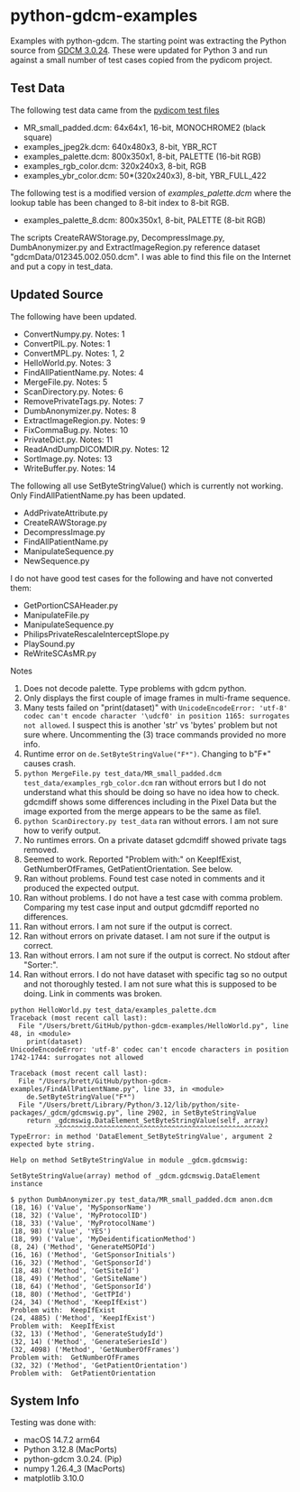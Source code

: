 # python-gdcm-examples

Examples with python-gdcm.  The starting point was extracting the Python source from [GDCM 3.0.24](https://github.com/malaterre/GDCM/tree/v3.0.24/Examples/Python).  These were updated for Python 3 and run against a
small number of test cases copied from the pydicom project.

## Test Data

The following test data came from the [pydicom test files](https://github.com/pydicom/pydicom/tree/main/src/pydicom/data/test_files)

* MR_small_padded.dcm: 64x64x1, 16-bit, MONOCHROME2 (black square)
* examples_jpeg2k.dcm: 640x480x3, 8-bit, YBR_RCT
* examples_palette.dcm: 800x350x1, 8-bit, PALETTE (16-bit RGB)
* examples_rgb_color.dcm: 320x240x3, 8-bit, RGB
* examples_ybr_color.dcm: 50*(320x240x3), 8-bit, YBR_FULL_422

The following test is a modified version of *examples_palette.dcm* where the lookup table
has been changed to 8-bit index to 8-bit RGB.

* examples_palette_8.dcm: 800x350x1, 8-bit, PALETTE (8-bit RGB)

The scripts CreateRAWStorage.py, DecompressImage.py, DumbAnonymizer.py and ExtractImageRegion.py
reference dataset "gdcmData/012345.002.050.dcm".  I was able to find this file on the
Internet and put a copy in test_data.

## Updated Source

The following have been updated.

* ConvertNumpy.py.  Notes: 1
* ConvertPIL.py.  Notes: 1
* ConvertMPL.py.  Notes: 1, 2
* HelloWorld.py.  Notes: 3
* FindAllPatientName.py.  Notes: 4
* MergeFile.py.  Notes: 5
* ScanDirectory.py.  Notes: 6
* RemovePrivateTags.py.  Notes: 7
* DumbAnonymizer.py.  Notes: 8
* ExtractImageRegion.py.  Notes: 9
* FixCommaBug.py.  Notes: 10
* PrivateDict.py.  Notes: 11
* ReadAndDumpDICOMDIR.py.  Notes: 12
* SortImage.py.  Notes: 13
* WriteBuffer.py.  Notes: 14

The following all use SetByteStringValue() which is currently not working.  Only FindAllPatientName.py
has been updated.

* AddPrivateAttribute.py
* CreateRAWStorage.py
* DecompressImage.py
* FindAllPatientName.py
* ManipulateSequence.py
* NewSequence.py

I do not have good test cases for the following and have not converted them:

* GetPortionCSAHeader.py
* ManipulateFile.py
* ManipulateSequence.py
* PhilipsPrivateRescaleInterceptSlope.py
* PlaySound.py
* ReWriteSCAsMR.py

Notes

1) Does not decode palette.  Type problems with gdcm python.
2) Only displays the first couple of image frames in multi-frame sequence.
3) Many tests failed on "print(dataset)" with `UnicodeEncodeError: 'utf-8' codec
   can't encode character '\udcf0' in position 1165: surrogates not allowed`.  I
   suspect this is another 'str' vs 'bytes' problem but not sure where.
   Uncommenting the (3) trace commands provided no more info.
4) Runtime error on `de.SetByteStringValue("F*")`. Changing to b"F*" causes
   crash.
5) `python MergeFile.py test_data/MR_small_padded.dcm test_data/examples_rgb_color.dcm`
   ran without errors but I do not understand what this should be doing so have
no idea how to check.  gdcmdiff shows some differences including in the Pixel
Data but the image exported from the merge appears to be the same as file1.
6) `python ScanDirectory.py test_data` ran without errors.  I am not sure how to verify
output.
7) No runtimes errors.  On a private dataset gdcmdiff showed private tags removed.
8) Seemed to work.  Reported "Problem with:" on KeepIfExist, GetNumberOfFrames,
   GetPatientOrientation.  See below.
9) Ran without problems.  Found test case noted in comments and it produced the
expected output.
10) Ran without problems.  I do not have a test case with comma problem.  Comparing
my test case input and output gdcmdiff reported no differences.
11) Ran without errors.  I am not sure if the output is correct.
12) Ran without errors on private dataset.  I am not sure if the output is correct.
13) Ran without errors.  I am not sure if the output is correct.  No stdout after
"Sorter:".
14) Ran without errors.  I do not have dataset with specific tag so no output and not
thoroughly tested.  I am not sure what this is supposed to be doing.  Link in
comments was broken.

``` text
python HelloWorld.py test_data/examples_palette.dcm
Traceback (most recent call last):
  File "/Users/brett/GitHub/python-gdcm-examples/HelloWorld.py", line 48, in <module>
    print(dataset)
UnicodeEncodeError: 'utf-8' codec can't encode characters in position 1742-1744: surrogates not allowed
```

``` text
Traceback (most recent call last):
  File "/Users/brett/GitHub/python-gdcm-examples/FindAllPatientName.py", line 33, in <module>
    de.SetByteStringValue("F*")
  File "/Users/brett/Library/Python/3.12/lib/python/site-packages/_gdcm/gdcmswig.py", line 2902, in SetByteStringValue
    return _gdcmswig.DataElement_SetByteStringValue(self, array)
           ^^^^^^^^^^^^^^^^^^^^^^^^^^^^^^^^^^^^^^^^^^^^^^^^^^^^^
TypeError: in method 'DataElement_SetByteStringValue', argument 2 expected byte string.
```

``` text
Help on method SetByteStringValue in module _gdcm.gdcmswig:

SetByteStringValue(array) method of _gdcm.gdcmswig.DataElement instance
```

``` text
$ python DumbAnonymizer.py test_data/MR_small_padded.dcm anon.dcm
(18, 16) ('Value', 'MySponsorName')
(18, 32) ('Value', 'MyProtocolID')
(18, 33) ('Value', 'MyProtocolName')
(18, 98) ('Value', 'YES')
(18, 99) ('Value', 'MyDeidentificationMethod')
(8, 24) ('Method', 'GenerateMSOPId')
(16, 16) ('Method', 'GetSponsorInitials')
(16, 32) ('Method', 'GetSponsorId')
(18, 48) ('Method', 'GetSiteId')
(18, 49) ('Method', 'GetSiteName')
(18, 64) ('Method', 'GetSponsorId')
(18, 80) ('Method', 'GetTPId')
(24, 34) ('Method', 'KeepIfExist')
Problem with:  KeepIfExist
(24, 4885) ('Method', 'KeepIfExist')
Problem with:  KeepIfExist
(32, 13) ('Method', 'GenerateStudyId')
(32, 14) ('Method', 'GenerateSeriesId')
(32, 4098) ('Method', 'GetNumberOfFrames')
Problem with:  GetNumberOfFrames
(32, 32) ('Method', 'GetPatientOrientation')
Problem with:  GetPatientOrientation
```

## System Info

Testing was done with:

* macOS 14.7.2 arm64
* Python 3.12.8 (MacPorts)
* python-gdcm 3.0.24. (Pip)
* numpy 1.26.4_3 (MacPorts)
* matplotlib 3.10.0

